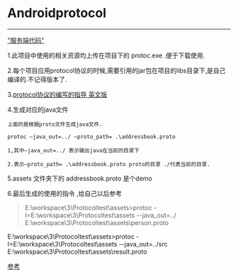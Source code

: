 # Androidprotocol
***

["服务端代码"](https://github.com/agoodcoolman/Auth2)

1.此项目中使用的相关资源均上传在项目下的 protoc.exe  .便于下载使用.


2.每个项目应用protocol协议的时候,需要引用的jar包在项目的libs目录下,是自己编译的.不记得版本了.

3.[protocol协议的编写的指导 英文版](https://developers.google.com/protocol-buffers/docs/proto3)

4.生成对应的java文件



    上面的是根据proto文件生成java文件.

	protoc –java_out=../ –proto_path= .\addressbook.proto

	1,其中–java_out=../ 表示输出java在当前的目录下 

	2.表示–proto_path= .\addressbook.proto proto的目录 ./代表当前的目录.



5.assets 文件夹下的  addressbook.proto 是个demo


6.最后生成的使用的指令 ,给自己以后参考
>E:\workspace\3\Protocoltest\assets>protoc -I=E:\workspace\3\Protocoltest\assets
--java_out=../ E:\workspace\3\Protocoltest\assets\person.proto

E:\workspace\3\Protocoltest\assets>protoc -I=E:\workspace\3\Protocoltest\assets
--java_out=../src E:\workspace\3\Protocoltest\assets\result.proto


[参考](http://blog.csdn.net/agoodcoolman/article/details/51519799)
